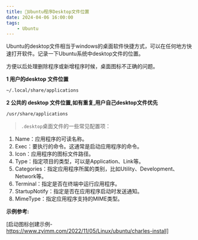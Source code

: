 ```yaml
---
title: 💁Ubuntu程序Desktop文件位置
date: 2024-04-06 16:00:00
tags: 
    - Ubuntu
---
```


Ubuntu的desktop文件相当于windows的桌面软件快捷方式，可以在任何地方快速打开软件。记录一下Ubuntu系统中desktop文件的位置。

方便以后处理删除程序或新增程序时候，桌面图标不正确的问题。

**1 用户的desktop 文件位置**

```sh
~/.local/share/applications
```

**2 公共的 desktop 文件位置,如有重复,用户自己desktop文件优先**

```sh
/usr/share/applications
```

> `.desktop`桌面文件的一些常见配置项：

1. Name：应用程序的可读名称。
2. Exec：要执行的命令。这通常是启动应用程序的命令。
3. Icon：应用程序的图标文件路径。
4. Type：指定项目的类型，可以是Application、Link等。
5. Categories：指定应用程序所属的类别，比如Utility、Development、Network等。
6. Terminal：指定是否在终端中运行应用程序。
7. StartupNotify：指定是否在应用程序启动时发送通知。
8. MimeType：指定应用程序支持的MIME类型。

**示例参考:**

[启动图标创建示例-https://www.zyimm.com/2022/11/05/Linux/ubuntu/charles-install]
